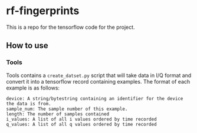 # rf-fingerprints
This is a repo for the tensorflow code for the project.

## How to use
### Tools
Tools contains a `create_datset.py` script that will take data in I/Q format 
and convert it into a tensorflow record containing examples. The format of each
example is as follows:
```csv
device: A string/bytestring containing an identifier for the device the data is from.
sample_num: The sample number of this example.
length: The number of samples contained
i_values: A list of all i values ordered by time recorded
q_values: A list of all q values ordered by time recorded
```